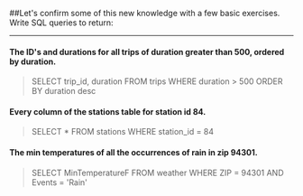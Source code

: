 ##Let's confirm some of this new knowledge with a few basic exercises. Write SQL queries to return:

---

#### The ID's and durations for all trips of duration greater than 500, ordered by duration.
> SELECT
> 	trip_id, duration
> FROM
> 	trips
> WHERE
> 	duration > 500
> ORDER BY duration desc

#### Every column of the stations table for station id 84.
> SELECT
> 	*
> FROM
> 	stations
> WHERE
> 	station_id = 84

#### The min temperatures of all the occurrences of rain in zip 94301.
> SELECT
>	MinTemperatureF
> FROM
> 	weather
> WHERE
> 	ZIP = 94301 AND Events = 'Rain'